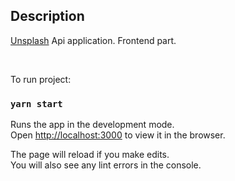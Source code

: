 ## Description

[Unsplash](https://unsplash.com/) Api application. Frontend part.

<br>

To run project:

### `yarn start`

Runs the app in the development mode.\
Open [http://localhost:3000](http://localhost:3000) to view it in the browser.

The page will reload if you make edits.\
You will also see any lint errors in the console.